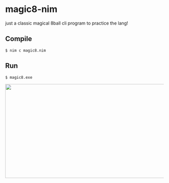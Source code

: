 # magic8-nim
just a classic magical 8ball cli program to practice the lang!

## Compile
```
$ nim c magic8.nim 
```

## Run
```
$ magic8.exe
```

<img height="300px" width="700px" src="https://user-images.githubusercontent.com/33517160/221846970-ec976280-9874-4a07-9f45-14efd835610f.png">
